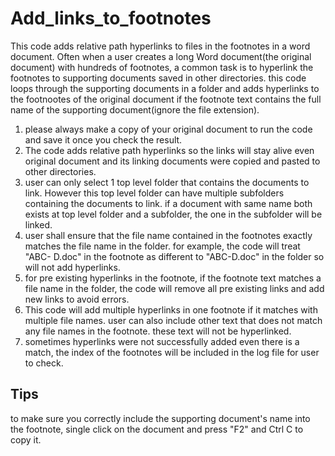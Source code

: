 # Add_links_to_footnotes
This code adds relative path hyperlinks to files in the footnotes in a word document. Often when a user creates a long Word document(the original document) with hundreds of footnotes, a common task is to hyperlink the footnotes to supporting documents saved in other directories. this code loops through the supporting documents in a folder and adds hyperlinks to the footnootes of the original document if the footnote text contains the full name of the supporting document(ignore the file extension). 

1. please always make a copy of your original document to run the code and save it once you check the result. 
2. The code adds relative path hyperlinks so the links will stay alive even original document and its linking documents were copied and pasted to other    directories. 
2. user can only select 1 top level folder that contains the documents to link. However this top level folder can have multiple subfolders             containing the documents to link. if a document with same name both exists at top level folder and a subfolder, the one in the subfolder will be linked.
3. user shall ensure that the file name contained in the footnotes exactly matches the file name in the folder. for example, the code will treat 
   "ABC- D.doc" in the footnote as different to "ABC-D.doc" in the folder so will not add hyperlinks.  
4. for pre existing hyperlinks in the footnote, if the footnote text matches a file name in the folder, the code will remove all pre existing links and add
   new links to avoid errors.
5. This code will add multiple hyperlinks in one footnote if it matches with multiple file names. user can also include other text that does not match any      file names in the footnote. these text will not be hyperlinked. 
6. sometimes hyperlinks were not successfully added even there is a match, the index of the footnotes will be included in the log file for user to check.

## Tips
  
to make sure you correctly include the supporting document's name into the footnote, single click on the document and press "F2" and Ctrl C to copy it. 